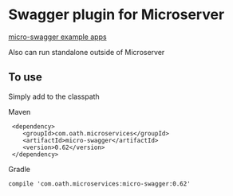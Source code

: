 # Swagger plugin for Microserver

[micro-swagger example apps](https://github.com/aol/micro-server/tree/master/micro-swagger/src/test/java/app/swagger/com/aol/micro/server)

Also can run standalone outside of Microserver

## To use

Simply add to the classpath

Maven 

     <dependency>
        <groupId>com.oath.microservices</groupId>  
        <artifactId>micro-swagger</artifactId>
        <version>0.62</version>
     </dependency>
     
Gradle

    compile 'com.oath.microservices:micro-swagger:0.62'